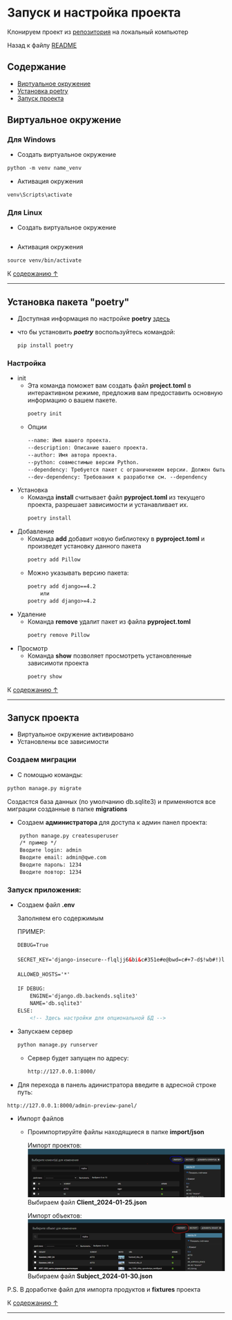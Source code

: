 # Запуск и настройка проекта

Клонируем проект из [репозитория](https://github.com/vikneo/Algorithm-for-AVR-systems.git) на локальный компьютер

Назад к файлу [README](README.md)

## Содержание

* [Виртуальное окружение](#виртуальное-окружение)
* [Установка poetry](#установка-пакета-poetry)
* [Запуск проекта](#запуск-проекта)

## Виртуальное окружение

### Для Windows

* Создать виртуальное окружение
```html
python -m venv name_venv
```
* Активация окружения
```html
venv\Scripts\activate
```

### Для Linux

* Создать виртуальное окружение
```html

```
* Активация окружения
```html
source venv/bin/activate
```

К [содержанию ↑](#содержание)

<hr>

## Установка пакета "poetry"

* Доступная информация по настройке **poetry** [здесь](https://python-poetry.org/docs/cli/)

* что бы установить  ***poetry***  воспользуйтесь командой:
    ```html
    pip install poetry
    ```

### Настройка

* init
    * Эта команда поможет вам создать файл **project.toml** в интерактивном режиме, предложив вам предоставить основную информацию о вашем пакете.
        ```html
        poetry init
        ```
    * Опции
        ```html
        --name: Имя вашего проекта.
        --description: Описание вашего проекта.
        --author: Имя автора проекта.
        --python: совместимые версии Python.
        --dependency: Требуется пакет с ограничением версии. Должен быть в формате foo:1.0.0
        --dev-dependency: Требования к разработке см. --dependency
        ```
* Установка
    * Команда **install** считывает файл **pyproject.toml** из текущего проекта, разрешает зависимости и устанавливает их.
        ```html
        poetry install
        ```
* Добавление
    * Команда **add** добавит новую библиотеку в **pyproject.toml** 
    и произведет установку данного пакета
        ```html
        poetry add Pillow
        ```
    * Можно указывать версию пакета:
        ```html
        poetry add django==4.2
            или
        poetry add django>=4.2
        ```
* Удаление
    * Команда **remove** удалит пакет из файла **pyproject.toml**
        ```html
        poetry remove Pillow
        ```
* Просмотр
    * Команда **show** позволяет просмотреть установленные зависимоти проекта
        ```html
        poetry show
        ```
К [содержанию ↑](#содержание)

<hr>

## Запуск проекта

* Виртуальное окружение активировано
* Установлены все зависимости

### Создаем миграции

* С помощью команды:

```html
python manage.py migrate
```

Создастся база данных (по умолчанию db.sqlite3) и применяются все миграции созданные в папке **migrations**

* Создаем **администратора** для доступа к админ панел проекта:

```html
    python manage.py createsuperuser
    /* пример */
    Вводите login: admin
    Вводите email: admin@qwe.com
    Вводите пароль: 1234
    Вводите повтор: 1234
```

### Запуск приложения:

* Создаем файл **.env**
    
    Заполняем его содержимым

    ПРИМЕР:
    ```html
    DEBUG=True

    SECRET_KEY='django-insecure--flqljj6&bi&c#351e#e@bwd=c#+7-d$!wb#!)lj8h=_z3sw8g'
    
    ALLOWED_HOSTS='*'
    
    IF DEBUG:
        ENGINE='django.db.backends.sqlite3'
        NAME='db.sqlite3'
    ELSE:
        <!-- Здесь настройки для опциональной БД -->
    ```

* Запускаем сервер

    ```html
    python manage.py runserver
    ```
    * Сервер будет запущен по адресу:
        ```html
        http://127.0.0.1:8000/
        ```

* Для перехода в панель адинистратора введите в адресной строке путь:

```html
http://127.0.0.1:8000/admin-preview-panel/
```

* Импорт файлов
    * Проимпортируйте файлы находящиеся в папке **import/json**

        Импорт проектов:
        ![проектов](/related_docs/import_client.PNG)
        Выбираем файл **Client_2024-01-25.json**

        Импорт объектов:
        ![объект](/related_docs/import_object.PNG)
        Выбираем файл **Subject_2024-01-30.json**
        
P.S. В доработке файл для импорта продуктов и **fixtures** проекта

К [содержанию ↑](#содержание)

<hr>